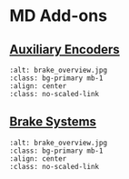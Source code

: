 # MD Add-ons

## [Auxiliary Encoders](./aux_encoders/Auxiliary_Encoder.md)

```{figure} ./aux_encoders/images/output_encoders.jpg
:alt: brake_overview.jpg
:class: bg-primary mb-1
:align: center
:class: no-scaled-link
```

## [Brake Systems](./brake_systems/Brake_systems.md)

```{figure} ./brake_systems/images/brake_overview.png
:alt: brake_overview.jpg
:class: bg-primary mb-1
:align: center
:class: no-scaled-link
```
